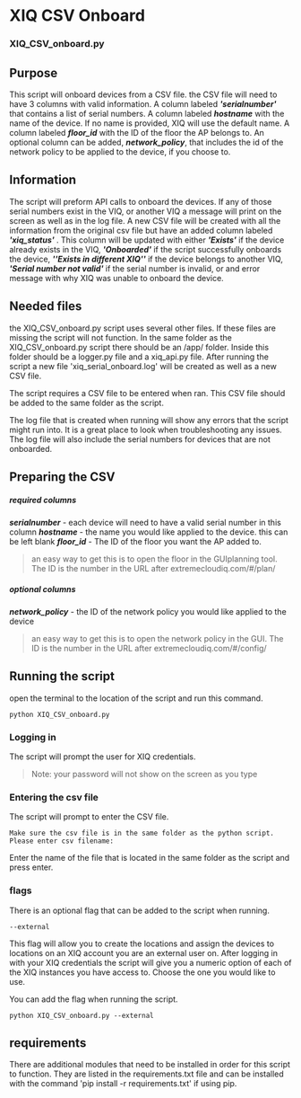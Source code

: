 # XIQ CSV Onboard
### XIQ_CSV_onboard.py
## Purpose
This script will onboard devices from a CSV file. the CSV file will need to have 3 columns with valid information. A column labeled ***'serialnumber'*** that contains a list of serial numbers. A column labeled ***hostname*** with the name of the device. If no name is provided, XIQ will use the default name. A column labeled ***floor_id*** with the ID of the floor the AP belongs to. An optional column can be added, ***network_policy***, that includes the id of the network policy to be applied to the device, if you choose to.
## Information
The script will preform API calls to onboard the devices. If any of those serial numbers exist in the VIQ, or another VIQ a message will print on the screen as well as in the log file.
A new CSV file will be created with all the information from the original csv file but have an added column labeled ***'xiq_status'*** . This column will be updated with either ***'Exists'*** if the device already exists in the VIQ, ***'Onboarded'*** if the script successfully onboards the device, ***''Exists in different XIQ''*** if the device belongs to another VIQ, ***'Serial number not valid'*** if the serial number is invalid, or and error message with why XIQ was unable to onboard the device.

## Needed files
the XIQ_CSV_onboard.py script uses several other files. If these files are missing the script will not function.
In the same folder as the XIQ_CSV_onboard.py script there should be an /app/ folder. Inside this folder should be a logger.py file and a xiq_api.py file. After running the script a new file 'xiq_serial_onboard.log' will be created as well as a new CSV file.

The script requires a CSV file to be entered when ran. This CSV file should be added to the same folder as the script.

The log file that is created when running will show any errors that the script might run into. It is a great place to look when troubleshooting any issues. The log file will also include the serial numbers for devices that are not onboarded.

## Preparing the CSV
##### required columns
***serialnumber*** - each device will need to have a valid serial number in this column
***hostname*** - the name you would like applied to the device. this can be left blank
***floor_id*** - The ID of the floor you want the AP added to.
> an easy way to get this is to open the floor in the GUIplanning tool. The ID is the number in the URL after extremecloudiq.com/#/plan/ 
##### optional columns
***network_policy*** - the ID of the network policy you would like applied to the device
> an easy way to get this is to open the network policy in the GUI. The ID is the number in the URL after extremecloudiq.com/#/config/

## Running the script
open the terminal to the location of the script and run this command.

```
python XIQ_CSV_onboard.py
```
### Logging in
The script will prompt the user for XIQ credentials.
>Note: your password will not show on the screen as you type

### Entering the csv file
The script will prompt to enter the CSV file.
```
Make sure the csv file is in the same folder as the python script.
Please enter csv filename:
```
Enter the name of the file that is located in the same folder as the script and press enter.

### flags
There is an optional flag that can be added to the script when running.
```
--external
```
This flag will allow you to create the locations and assign the devices to locations on an XIQ account you are an external user on. After logging in with your XIQ credentials the script will give you a numeric option of each of the XIQ instances you have access to. Choose the one you would like to use.

You can add the flag when running the script.
```
python XIQ_CSV_onboard.py --external
```
## requirements
There are additional modules that need to be installed in order for this script to function. They are listed in the requirements.txt file and can be installed with the command 'pip install -r requirements.txt' if using pip.